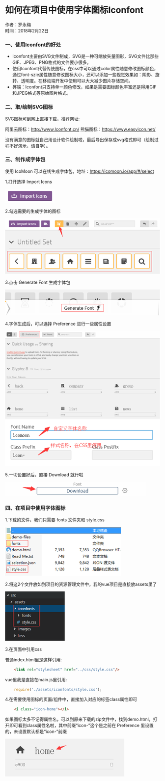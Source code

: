 #  如何在项目中使用字体图标Iconfont

作者：罗永梅  
时间：2018年2月22日

### 一、使用Iconfont的好处

- Iconfont主要由SVG文件制成，SVG是一种可缩放矢量图形，SVG文件比那些GIF、JPEG、PNG格式的文件要小很多。
- 使用Iconfont代替传统图标，在css中可以通过color属性随意修改图标颜色，通过font-szie属性随意修改图标大小，还可以添加一些视觉效果如：阴影、旋转、透明度。在移动端开发中使用可以大大减少图片存储空间。
- 弊端：Iconfont只支持单一颜色修改，如果是需要图标颜色丰富还是得用GIF和JPEG格式等原始图片格式。

### 二、取/绘制SVG图标

SVG图标可到网上直接下载，推荐网址:

阿里云图标：http://www.Iconfont.cn/
熊猫图标：https://www.easyicon.net/

没有满意的图标就自己用设计软件绘制啦，最后导出保存成svg格式即可（绘制过程不好演示，请自学）。

### 三、制作成字体包

使用 IcoMoon 可以在线生成字体包，地址：https://icomoon.io/app/#/select

1.打开选择 Import Icons

![Image text](images/iconfont-1.png)


2.勾选需要的生成字体的图标

![Image text](images/iconfont-2.png)


3.点击 Generate Font 生成字体包

![Image text](images/iconfont-3.png)


4.字体生成后，可以选择 Preference 进行一些属性设置

![Image text](images/iconfont-4.png)
![Image text](images/iconfont-5.png)


5.一切设置好后，直接 Download 就行啦

![Image text](images/iconfont-6.png)

### 四、在项目中使用字体图标

1.下载的文件，我们只需要 fonts 文件夹和 style.css

![Image text](images/iconfont-7.png)


2.将这2个文件放如到项目的资源管理文件中，我的vue项目是直接放assets里了

![Image text](images/iconfont-8.png)


3.在页面中引用css


普通index.html里是这样引用:

```html
    <link rel="stylesheet" href="../css/style.css"/>
```

vue里我是直接在main.js里引用:
```js
    require('./assets/iconfonts/style.css');
```
4.在需要使用图标的页面/组件中，直接加入对应的标签class属性即可

```html
    <i class="icon-home"></i>
```

如果图标太多不记得属性名，可以到原来下载的zip文件中，找到demo.html，打开即可看到class属性名啦，其中前缀“icon-”这个是之前在 Preference 里设置的，未设置默认都是“icon-”前缀

![Image text](images/iconfont-9.png)